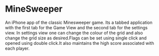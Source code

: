 MineSweeper
===========

An iPhone app of the classic Minesweeper game. Its a tabbed application with the first tab for the Game View and the second tab for the settings view. In settings view one can change the colour of the grid and also change the grid size as desired.Flags can be set using single click and opened using double click.It also maintains the high score associated with each player.

